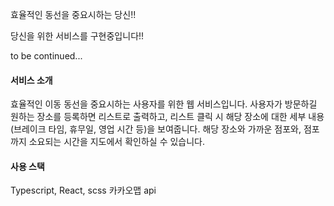 효율적인 동선을 중요시하는 당신!!

당신을 위한 서비스를 구현중입니다!!

to be continued...



#### 서비스 소개 ####
효율적인 이동 동선을 중요시하는 사용자를 위한 웹 서비스입니다. 
사용자가 방문하길 원하는 장소를 등록하면 리스트로 출력하고, 리스트 클릭 시 해당 장소에 대한 세부 내용(브레이크 타임, 휴무일, 영업 시간 등)을 보여줍니다. 
해당 장소와 가까운 점포와, 점포까지 소요되는 시간을 지도에서 확인하실 수 있습니다.


#### 사용 스택 ####
Typescript, React, scss
카카오맵 api
